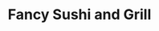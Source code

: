 ---
layout: place
title: "Fancy Sushi and Grill"
permalink: /florida/yulee/fancy-sushi-and-grill.html
stateAbbr: FL
stateName: Florida
cityName: Yulee
place_id: ChIJX6fDtXYA5YgRUK5D8sKsETs
photos:
  - name: >-
      places/ChIJX6fDtXYA5YgRUK5D8sKsETs/photos/AeeoHcLEpzGdO_YoAmLqY5wcH9n0R6ZdQGGPqpl65YAE9ylPNUXqO1a8a2o8Gf_Z6Bz2BIQSkxzz2OGZ0oanFTLK9OCw6cCD0sQgoeh0t4P6D8yxq03vbGCrgMHyesyTklT6qIp-5AVoemgzyK2K9UQTQ3LdTxcDzDLV-NUnjELzIMHxLBr8FBMSBDq67Rf6gi_fVPNmC-PGF-53bUeZJmpFdW-tlMIUfzOfBghK61ENAS-RbDwtKpTaf3NuSyDrYbj_iF8pky2BJz3sfsbjs-yDaUxo8_-1dGQeXM6Kjn2FuTEgu8eMpPloKuSELrAhDIuVZ31_B6MVHBg7UzPQQTQNGrFs5INneNP7Bqe8krO8Qs9ZWSET_4nvoEXZLXg2_Vavp4pfu2Kx96WaCtA67w1t3ysT91Af0NyKfDZFrKlJz1Y
    widthPx: 3433
    heightPx: 2503
    authorAttributions:
      - displayName: Александр Костюк
        uri: https://maps.google.com/maps/contrib/100406082090398650810
        photoUri: >-
          https://lh3.googleusercontent.com/a-/ALV-UjX6HzUtSBBJuItsdLyxuk7q2ER2XLcc4obx59vlhnAXHq6o5cdc=s100-p-k-no-mo
    flagContentUri: >-
      https://www.google.com/local/imagery/report/?cb_client=maps_api_places.places_api&image_key=!1e10!2sCIHM0ogKEICAgIC2kq2bbQ&hl=en-US
    googleMapsUri: >-
      https://www.google.com/maps/place//data=!3m4!1e2!3m2!1sCIHM0ogKEICAgIC2kq2bbQ!2e10!4m2!3m1!1s0x88e50076b5c3a75f:0x3b11acc2f243ae50
  - name: >-
      places/ChIJX6fDtXYA5YgRUK5D8sKsETs/photos/AeeoHcIym01zA6X7hAuEiiO0gFKT07NNwWtVYdAI-rygK7SsXyHk77XaiDnbkNAC2aKPM5PEJ019yIywi1H8Q6ywPpAHz4jlVAWe_2cBw0Yuuw4s6j_bnWnshHJ6w1OmkKNe0Bq6wOUmU7ZJVpuLSOD2TCJe15azSEztK7hVDysCrLaejwbWaJlSPNIT0mSbwn8WiOOe2a9QaYGVbUuqG7-9005tE8s5DUM50FeKscDJjm92f-N1_dUVBgRZjgep1dMI2K9yJ9QPFx0biD_2_ny0M55I9HnXBlPKhbMIkGdikW0jfA
    widthPx: 3870
    heightPx: 2905
    authorAttributions:
      - displayName: Fancy Sushi and Grill
        uri: https://maps.google.com/maps/contrib/104240214018460433757
        photoUri: >-
          https://lh3.googleusercontent.com/a/ACg8ocLz6Vhk9EUpzksXPCvy9BDDjsVl35jRA8fmaLteiBrcNFw9LQ=s100-p-k-no-mo
    flagContentUri: >-
      https://www.google.com/local/imagery/report/?cb_client=maps_api_places.places_api&image_key=!1e10!2sAF1QipNzWnXhJBP-n7vcOodKxU3dG554qBesNvvr5EhD&hl=en-US
    googleMapsUri: >-
      https://www.google.com/maps/place//data=!3m4!1e2!3m2!1sAF1QipNzWnXhJBP-n7vcOodKxU3dG554qBesNvvr5EhD!2e10!4m2!3m1!1s0x88e50076b5c3a75f:0x3b11acc2f243ae50
  - name: >-
      places/ChIJX6fDtXYA5YgRUK5D8sKsETs/photos/AeeoHcIJ-zwsd9hg-dLpQSW85j8aOcX51KaUfNna_yqWqLvF9mX8qe1Tflxc1fEIMY5hIH6OeBEIHrGvZ1REsGFKqc-j_aIX9WMATQQBDcDqZpqUyJNSCUPryWF1ngvkuosa93HL2nXzVhiGay5cyCzB_bVkyVD2V0fI_GjEPeDoCpumGYs22MIlahwkL9VpUT6XRvm77rtsA3Ew9VbzWa5ER2BnE-YneNyVZmzfJIDfgRQZayoGDtKn6Qj320lguPovg6O4CgxnlCxWU0quKf8WmSGmU5iOq7J2eq6GO7VnEoW2sQ
    widthPx: 3646
    heightPx: 2050
    authorAttributions:
      - displayName: Fancy Sushi and Grill
        uri: https://maps.google.com/maps/contrib/104240214018460433757
        photoUri: >-
          https://lh3.googleusercontent.com/a/ACg8ocLz6Vhk9EUpzksXPCvy9BDDjsVl35jRA8fmaLteiBrcNFw9LQ=s100-p-k-no-mo
    flagContentUri: >-
      https://www.google.com/local/imagery/report/?cb_client=maps_api_places.places_api&image_key=!1e10!2sAF1QipPrbYQRd9_6s7w0p0rXLKZ_lNSYIGWGRfQFtUnv&hl=en-US
    googleMapsUri: >-
      https://www.google.com/maps/place//data=!3m4!1e2!3m2!1sAF1QipPrbYQRd9_6s7w0p0rXLKZ_lNSYIGWGRfQFtUnv!2e10!4m2!3m1!1s0x88e50076b5c3a75f:0x3b11acc2f243ae50
  - name: >-
      places/ChIJX6fDtXYA5YgRUK5D8sKsETs/photos/AeeoHcLjcaPEDArFI728KjhqcA5BZHQz92FmF7SD226jcGcZl3X49ShxD-JQsUcKh-nGHIOOVGP-kffZtEuXV6Va7gIAsvUU49prYDASx7KMEct0PRh_Rp4CZghb6mxoh0zxSyxDEgDRB2IDJLqBTjWoJedqTtPXZO9q6dWDqkbp-RSoGjC9enf4leElxMHUcDW-OWraVMUYNTosREJnH1M1PI_vfjAqT74-y6sjWvMhAVQdk4wCgjsS3SZhYfWsqfca_B3QbISZm_SSAzlLlA6ppTgEZiNZqwMxFDhjNfrwBSP7J20JPNrVNlKu6m10Ge6L650EWZX--LZw9ZkrLFTaZsaoAvUnVNp4PQwlsktn74_ee8PVc65PP-IfWvH-6LCuQ41qCme7H9CuxL9KzgUtvruc0bAlZvDGbo8yIzdNfFJuTA
    widthPx: 4032
    heightPx: 3024
    authorAttributions:
      - displayName: John Ciaccio
        uri: https://maps.google.com/maps/contrib/108363770262871732484
        photoUri: >-
          https://lh3.googleusercontent.com/a-/ALV-UjUzpMsoXl3pJJfghpgSChUNTEN6wpmMHIZv5MbZSshUACxiNbx4=s100-p-k-no-mo
    flagContentUri: >-
      https://www.google.com/local/imagery/report/?cb_client=maps_api_places.places_api&image_key=!1e10!2sCIHM0ogKEICAgICHoom1fQ&hl=en-US
    googleMapsUri: >-
      https://www.google.com/maps/place//data=!3m4!1e2!3m2!1sCIHM0ogKEICAgICHoom1fQ!2e10!4m2!3m1!1s0x88e50076b5c3a75f:0x3b11acc2f243ae50
  - name: >-
      places/ChIJX6fDtXYA5YgRUK5D8sKsETs/photos/AeeoHcKTkFTVIZxL5I1JqE8YX-EKJ-L-yk3NoMkkhrCV0rN87rBTHX0E4n9jVMKko9ZBWNpGMFBbLWLUHdHHuRBV1SRYdcPd6ikiMYSIIqrGL6-l7ySeVyGa_TeZjcT1FygUrd5cxyb0ILdjDuYZHmIkYZdCktJfyzHSoucP5TEeFik4oUkwNg1xNZQXTz3CP-FNcPiVtMbq0ospe0buafOwbu9P6vYvrdmuKr5KSdm9Xf7KhrBTedsQV2b-iClyf0IcHSdZwBfRx2zKm7pmYrYapXzsf1l6NFSMWx2sXcFMpyHDOA
    widthPx: 3024
    heightPx: 3149
    authorAttributions:
      - displayName: Fancy Sushi and Grill
        uri: https://maps.google.com/maps/contrib/104240214018460433757
        photoUri: >-
          https://lh3.googleusercontent.com/a/ACg8ocLz6Vhk9EUpzksXPCvy9BDDjsVl35jRA8fmaLteiBrcNFw9LQ=s100-p-k-no-mo
    flagContentUri: >-
      https://www.google.com/local/imagery/report/?cb_client=maps_api_places.places_api&image_key=!1e10!2sAF1QipO3VJsga-cT1iRTY4A5SJq_x2kxfaT43XUKSQVR&hl=en-US
    googleMapsUri: >-
      https://www.google.com/maps/place//data=!3m4!1e2!3m2!1sAF1QipO3VJsga-cT1iRTY4A5SJq_x2kxfaT43XUKSQVR!2e10!4m2!3m1!1s0x88e50076b5c3a75f:0x3b11acc2f243ae50
  - name: >-
      places/ChIJX6fDtXYA5YgRUK5D8sKsETs/photos/AeeoHcJsHdGHl4AFKciHs_wDvFxIp_JoJ-e3s0XUyKFx2pbVKcRlTGABOvJGg8QT3BFtzWr-M8u1MOV2yIBDZzIkuDJnQws2GTscYJxazlMU7L2W9LejbA0q3vY3soI6IAo5D67lQF_Bl_TFFvLI3RZPxB8FP7QyJLpcvGJD_3xkDpD3GC7bBSfyq552H2iSoz9uBmSbKla-ESwWZjMgqEoNl7L_Mn8QexMWVg-mFmZ7MRQ8eVYmfeTxMjp5D-liRIEr7JxxGv4A3EgHpFTwAOAfPH9L9GsifvRkiJINua6RvNpxTnQjbQggXMVVK_NmYI0oF1qZItvkLy1OA_l17yNL_SNe3X9h2isaJbbMHprZaL3v9OWTHPBaz6wG1VyQnRhJ6P4eSfpJFxBWaolGjMjAGVB-B8e_boI4DWdTYZnQ2ss
    widthPx: 4032
    heightPx: 3024
    authorAttributions:
      - displayName: Lisa Miller
        uri: https://maps.google.com/maps/contrib/113485252832096957696
        photoUri: >-
          https://lh3.googleusercontent.com/a/ACg8ocJ44rPZK3G0jqTwpOz-RyZrpe0bBkanethnE3gPYCcWm2mhbA=s100-p-k-no-mo
    flagContentUri: >-
      https://www.google.com/local/imagery/report/?cb_client=maps_api_places.places_api&image_key=!1e10!2sCIHM0ogKEICAgIDzv5yhLw&hl=en-US
    googleMapsUri: >-
      https://www.google.com/maps/place//data=!3m4!1e2!3m2!1sCIHM0ogKEICAgIDzv5yhLw!2e10!4m2!3m1!1s0x88e50076b5c3a75f:0x3b11acc2f243ae50
  - name: >-
      places/ChIJX6fDtXYA5YgRUK5D8sKsETs/photos/AeeoHcKNSYjoax8ndCOR5A7vUa_FSfei1wGMduH7vnOUfMYThoTld5NN1SQU6szE8wmV6Ik1fvCEy_3u7BX-cerD3Qzt2YeWivWu_OB7HTk0oLSJcm7DwKOjWxwwzfC2dTg52XbiUuEyBOBhAcVUcljmqGnf0dijZlCEIb7hFNXPx3v-X6KcZGIz21kAATc2lWaOw_j9bo3aq6fnODdzDNVgSg3ZTDdNvNiQXNMwSiWjSGI9S_3EhzizHskRxlBVEld9kCqV4OopLJRj_6mqhnn71854LMUWCeJZNgNlqOPY3kDHsCB11y-v4tXHIi8o38JB36kxLgkVgDwC_7SEACpZ-b--NhRjxzMiBzvDcstkOO5Yx_l2U6ueIBtvo4spl1e-6buEx8xT9hQy9oGqrZUjk94KZg2zLp_325G-ZUlpPoYGl6KQ
    widthPx: 4032
    heightPx: 3024
    authorAttributions:
      - displayName: Ron Gonzales
        uri: https://maps.google.com/maps/contrib/106989250309728071942
        photoUri: >-
          https://lh3.googleusercontent.com/a-/ALV-UjWkS2QDpoTdO79qMYXT14236O2J_frzd_9tmbGpPPfnJt5NUEsFXw=s100-p-k-no-mo
    flagContentUri: >-
      https://www.google.com/local/imagery/report/?cb_client=maps_api_places.places_api&image_key=!1e10!2sCIHM0ogKEICAgICRyanjyAE&hl=en-US
    googleMapsUri: >-
      https://www.google.com/maps/place//data=!3m4!1e2!3m2!1sCIHM0ogKEICAgICRyanjyAE!2e10!4m2!3m1!1s0x88e50076b5c3a75f:0x3b11acc2f243ae50
  - name: >-
      places/ChIJX6fDtXYA5YgRUK5D8sKsETs/photos/AeeoHcKcETRq7QckaGKmzEjGgSFm2LwSTEEM_E0rmNhRw_RRKEI9NBYWGfOWgEDUiS1nuYTz2iy3aFdfThMMM81O9AJOi8ZEa81U47wmfAI6vZQ-177JDjna75c9ZPx-zKy4Y2VznkADfeO-KqSvsfOawRMGKaw2X-wWh3Se7Cc5UdcLcMlTLu3MyukOKfXw4qJf8rM4_5ijuzdKiZiB2_DsMMv8nu3nT_B2u2nER3nAX-1BYMIEnuilnl-zy6Gtf-BCFUsjIQTTZhoFK87A_-Kzw9OAf9s1xjURD4fQb5q2keEuwpGK4UBLIlQAAc1FAxngqwWUxhm9yqGL1jHmyeJUsUMCojHwNBcnq-uP6A3Hi4G_9LjVNj6GNtaaJpneA1Z_vHPQrzK-rJsDhFb7L0NHKUP5wbpAfe5KYHxqWJfLWlASTFZO
    widthPx: 4032
    heightPx: 3024
    authorAttributions:
      - displayName: Александр Костюк
        uri: https://maps.google.com/maps/contrib/100406082090398650810
        photoUri: >-
          https://lh3.googleusercontent.com/a-/ALV-UjX6HzUtSBBJuItsdLyxuk7q2ER2XLcc4obx59vlhnAXHq6o5cdc=s100-p-k-no-mo
    flagContentUri: >-
      https://www.google.com/local/imagery/report/?cb_client=maps_api_places.places_api&image_key=!1e10!2sCIHM0ogKEICAgIC2kobZgwE&hl=en-US
    googleMapsUri: >-
      https://www.google.com/maps/place//data=!3m4!1e2!3m2!1sCIHM0ogKEICAgIC2kobZgwE!2e10!4m2!3m1!1s0x88e50076b5c3a75f:0x3b11acc2f243ae50
  - name: >-
      places/ChIJX6fDtXYA5YgRUK5D8sKsETs/photos/AeeoHcILrgyIhlTWRka7rp4oKrm-ZzO0GQbLh8srNosqLVhtD-fXXyeIp6N61BksyVFTqyECGCbYV0awikwrLeX2ejiJLvKXe6K_fhndEDD87vlrncxIFKC_BMdHl--IFgqzdOgoj9P-iFf2XoSN0T4RCodGKNU625zTx0OElP1xFCc3O0igq3AZrjG2LaovAtgKKXCZJ2C__fE6SpmObdZ8_-ipbVZSqYtM7SmGt_2KMTjPCrNgCO-iaL-VjDt6RIoe-2G1PZGMrlw3uNkqRN4tE2Hl5BIMQQfIiWBX0cH09Pw1vov6AXa7Tnth0GOeoQgXzvWFiBeHi38jGkLkgHCBca1BosD1dTDmMnJ_kjQd8_d-e0FGqlcNUVtyC4IJEzYKqA5MAiM72dkJmMW0CgYxEb8Qa45SKf73mvTrMsm6lcsi2rY
    widthPx: 4032
    heightPx: 3024
    authorAttributions:
      - displayName: John Cagle
        uri: https://maps.google.com/maps/contrib/107423842996457987292
        photoUri: >-
          https://lh3.googleusercontent.com/a-/ALV-UjXg0PUh1JMqLLXqJRgmVMBNcQOEkp0MpxA18l6evVNHEE1BeWoN=s100-p-k-no-mo
    flagContentUri: >-
      https://www.google.com/local/imagery/report/?cb_client=maps_api_places.places_api&image_key=!1e10!2sCIHM0ogKEICAgIDV8-DY8AE&hl=en-US
    googleMapsUri: >-
      https://www.google.com/maps/place//data=!3m4!1e2!3m2!1sCIHM0ogKEICAgIDV8-DY8AE!2e10!4m2!3m1!1s0x88e50076b5c3a75f:0x3b11acc2f243ae50
  - name: >-
      places/ChIJX6fDtXYA5YgRUK5D8sKsETs/photos/AeeoHcKeGQ-ZvYQpULxBIb56rJn76gQ11-TS7jwJLWwuREjUT0QUb93_7100tVhO5WCX0jqIPDX2jdBgobUA1QeDuT-DyM2_3fyCIQfIqb973ZZ4k1IJcP5FdFFsuNBZmasZj8Zjx4p5nKrR_e90u0UrhjZ7jOoNQwtWYDRnVOoNcBz9diAUukuwlABLD0zZAvULgJ5cLMlN7s28AGT3fbu_5H2yj8LXMGzjsL-4wIFjpomln-3Bw1Nm9zVMj4712NNbdeOWdXU5jkkvLEj64oQJDHoZ87LTIB3ACM0jTPA_dF_LEOg2UvsEBQ-gzQAGIc-cNN3gnJ02mnjIUhSFVx-BffzHBJhtX2kuMPhEo_IUw9Z4s4nIeO-fSU-F18hMRq37k604AoPzjNdootYKqdEvpJOmz_g_UntYcZqo7q4o9H1BcXU
    widthPx: 3480
    heightPx: 4640
    authorAttributions:
      - displayName: matthew greeenwood
        uri: https://maps.google.com/maps/contrib/113173223731681539208
        photoUri: >-
          https://lh3.googleusercontent.com/a-/ALV-UjVyBDc6URWnm27CB03QCYPdpJ9NoHWTmPA-ptlmWw02OYQLEKhPyg=s100-p-k-no-mo
    flagContentUri: >-
      https://www.google.com/local/imagery/report/?cb_client=maps_api_places.places_api&image_key=!1e10!2sCIHM0ogKEICAgID48I35lAE&hl=en-US
    googleMapsUri: >-
      https://www.google.com/maps/place//data=!3m4!1e2!3m2!1sCIHM0ogKEICAgID48I35lAE!2e10!4m2!3m1!1s0x88e50076b5c3a75f:0x3b11acc2f243ae50
address: 463875 E State Rd 200, Yulee, FL 32097, USA
street: 463875 E State Rd 200
city: Yulee
state: FL
zip: '32097'
country: USA
neighborhood: null
latitude: '30.625988'
longitude: '-81.544635'
accessibility_options:
  wheelchairAccessibleParking: true
  wheelchairAccessibleEntrance: true
  wheelchairAccessibleRestroom: true
  wheelchairAccessibleSeating: true
business_status: OPERATIONAL
name: Fancy Sushi and Grill
google_maps_links:
  directionsUri: >-
    https://www.google.com/maps/dir//''/data=!4m7!4m6!1m1!4e2!1m2!1m1!1s0x88e50076b5c3a75f:0x3b11acc2f243ae50!3e0
  placeUri: https://maps.google.com/?cid=4256373076129984080
  writeAReviewUri: >-
    https://www.google.com/maps/place//data=!4m3!3m2!1s0x88e50076b5c3a75f:0x3b11acc2f243ae50!12e1
  reviewsUri: >-
    https://www.google.com/maps/place//data=!4m4!3m3!1s0x88e50076b5c3a75f:0x3b11acc2f243ae50!9m1!1b1
  photosUri: >-
    https://www.google.com/maps/place//data=!4m3!3m2!1s0x88e50076b5c3a75f:0x3b11acc2f243ae50!10e5
primary_type: Sushi Restaurant
opening_hours:
  regular: null
  current: null
secondary_opening_hours:
  regular:
    weekdayDescriptions: null
    type: null
  current:
    weekdayDescriptions: null
    type: null
phone: null
price_level: null
price_range: null
rating: null
rating_count: 0
website: null
description: null
reviews: null
parking_options: null
payment_options: null
allow_dogs: null
curbside_pickup: null
delivery: null
dine_in: null
good_for_children: null
good_for_groups: null
good_for_sports: null
live_music: null
menu_for_children: null
outdoor_seating: null
reservable: null
restroom: null
serves_beer: null
serves_breakfast: null
serves_brunch: null
serves_cocktails: null
serves_coffee: null
serves_dinner: null
serves_dessert: null
serves_lunch: null
serves_vegetarian_food: null
serves_wine: null
takeout: null

---
